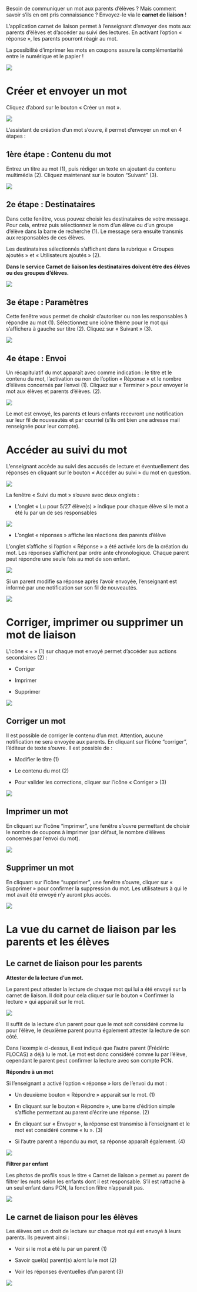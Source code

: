 Besoin de communiquer un mot aux parents d’élèves ? Mais comment savoir s’ils en ont pris connaissance ? Envoyez-le via le **carnet de liaison** !

L’application carnet de liaison permet à l’enseignant d’envoyer des mots aux parents d’élèves et d’accéder au suivi des lectures. En activant l’option « réponse », les parents pourront réagir au mot.

La possibilité d’imprimer les mots en coupons assure la complémentarité entre le numérique et le papier !

![](../../wp-content/uploads/2015/03/CC-BY-NC-SA-3.0-FR-300x105.png)

Créer et envoyer un mot
=======================

Cliquez d’abord sur le bouton « Créer un mot ».

![](../../assets/carnet_liaison_1.png)

L’assistant de création d’un mot s’ouvre, il permet d’envoyer un mot en 4 étapes :

1ère étape : Contenu du mot
---------------------------

Entrez un titre au mot (1), puis rédiger un texte en ajoutant du contenu multimédia (2). Cliquez maintenant sur le bouton “Suivant” (3).

![](../../assets/carnet_liaison_2.png)

2e étape : Destinataires
------------------------

Dans cette fenêtre, vous pouvez choisir les destinataires de votre message. Pour cela, entrez puis sélectionnez le nom d’un élève ou d’un groupe d’élève dans la barre de recherche (1). Le message sera ensuite transmis aux responsables de ces élèves.

Les destinataires sélectionnés s’affichent dans la rubrique « Groupes ajoutés » et « Utilisateurs ajoutés » (2).

**Dans le service Carnet de liaison les destinataires doivent être des élèves ou des groupes d’élèves.**

![](../../assets/carnet_liaison_3.png)

3e étape : Paramètres
---------------------

Cette fenêtre vous permet de choisir d’autoriser ou non les responsables à répondre au mot (1). Sélectionnez une icône thème pour le mot qui s’affichera à gauche sur titre (2). Cliquez sur « Suivant » (3).

![](../../assets/carnet_liaison_4.png)

4e étape : Envoi
----------------

Un récapitulatif du mot apparaît avec comme indication : le titre et le contenu du mot, l’activation ou non de l’option « Réponse » et le nombre d’élèves concernés par l’envoi (1). Cliquez sur « Terminer » pour envoyer le mot aux élèves et parents d’élèves. (2).

![](../../assets/carnet_liaison_5.png)

Le mot est envoyé, les parents et leurs enfants recevront une notification sur leur fil de nouveautés et par courriel (s’ils ont bien une adresse mail renseignée pour leur compte).

Accéder au suivi du mot
=======================

L’enseignant accède au suivi des accusés de lecture et éventuellement des réponses en cliquant sur le bouton « Accéder au suivi » du mot en question.

![](../../assets/carnet_liaison_6.png)

La fenêtre « Suivi du mot » s’ouvre avec deux onglets :

-   L’onglet « Lu pour 5/27 élève(s) » indique pour chaque élève si le mot a été lu par un de ses responsables

![](../../assets/carnet_liaison_7.png)

-   L’onglet « réponses » affiche les réactions des parents d’élève

L’onglet s’affiche si l’option « Réponse » a été activée lors de la création du mot. Les réponses s’affichent par ordre ante chronologique. Chaque parent peut répondre une seule fois au mot de son enfant.

![](../../assets/carnet_liaison_8.png)

Si un parent modifie sa réponse après l’avoir envoyée, l’enseignant est informé par une notification sur son fil de nouveautés.

![](../../assets/carnet_liaison_9.png)

Corriger, imprimer ou supprimer un mot de liaison
=================================================

L’icône « + » (1) sur chaque mot envoyé permet d’accéder aux actions secondaires (2) :

-   Corriger

-   Imprimer

-   Supprimer

![](../../assets/carnet_liaison_10.png)

Corriger un mot
---------------

Il est possible de corriger le contenu d’un mot. Attention, aucune notification ne sera envoyée aux parents. En cliquant sur l’icône “corriger”, l’éditeur de texte s’ouvre. Il est possible de :

-   Modifier le titre (1)

-   Le contenu du mot (2)

-   Pour valider les corrections, cliquer sur l’icône « Corriger » (3)

![](../../assets/carnet_liaison_11.png)

Imprimer un mot
---------------

En cliquant sur l’icône “imprimer”, une fenêtre s’ouvre permettant de choisir le nombre de coupons à imprimer (par défaut, le nombre d’élèves concernés par l’envoi du mot).

![](../../assets/carnet_liaison_12.png)

Supprimer un mot
----------------

En cliquant sur l’icône “supprimer”, une fenêtre s’ouvre, cliquer sur « Supprimer » pour confirmer la suppression du mot. Les utilisateurs à qui le mot avait été envoyé n’y auront plus accès.

![](../../assets/carnet_liaison_13.png)

La vue du carnet de liaison par les parents et les élèves
=========================================================

Le carnet de liaison pour les parents
-------------------------------------

**Attester de la lecture d’un mot.**

Le parent peut attester la lecture de chaque mot qui lui a été envoyé sur la carnet de liaison. Il doit pour cela cliquer sur le bouton « Confirmer la lecture » qui apparaît sur le mot.

![](../../assets/carnet_liaison_14.png)

Il suffit de la lecture d’un parent pour que le mot soit considéré comme lu pour l’élève, le deuxième parent pourra également attester la lecture de son côté.

Dans l’exemple ci-dessus, il est indiqué que l’autre parent (Frédéric FLOCAS) a déjà lu le mot. Le mot est donc considéré comme lu par l’élève, cependant le parent peut confirmer la lecture avec son compte PCN.

**Répondre à un mot**

Si l’enseignant a activé l’option « réponse » lors de l’envoi du mot :

-   Un deuxième bouton « Répondre » apparaît sur le mot. (1)

-   En cliquant sur le bouton « Répondre », une barre d’édition simple s’affiche permettant au parent d’écrire une réponse. (2)

-   En cliquant sur « Envoyer », la réponse est transmise à l’enseignant et le mot est considéré comme « lu ». (3)

-   Si l’autre parent a répondu au mot, sa réponse apparaît également. (4)

![](../../assets/carnet_liaison_15.png)

**Filtrer par enfant**

Les photos de profils sous le titre « Carnet de liaison » permet au parent de filtrer les mots selon les enfants dont il est responsable. S’il est rattaché à un seul enfant dans PCN, la fonction filtre n’apparaît pas.

![](../../assets/carnet_liaison_16.png)

Le carnet de liaison pour les élèves
------------------------------------

Les élèves ont un droit de lecture sur chaque mot qui est envoyé à leurs parents. Ils peuvent ainsi :

-   Voir si le mot a été lu par un parent (1)

-   Savoir quel(s) parent(s) a/ont lu le mot (2)

-   Voir les réponses éventuelles d’un parent (3)

![](../../assets/carnet_liaison_17.png)
